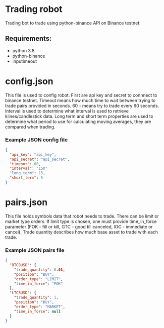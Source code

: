 # Trading robot

Trading bot to trade using python-binance API on Binance testnet.

## Requirements:
* python 3.8
* python-binance
* inputimeout

# config.json

This file is used to config robot. First are api key and secret to connnect to binance testnet. Timeout means how much time to wait between trying to trade pairs provided in seconds. 60 - means try to trade every 60 seconds. Interval is used to determine what interval is used to retrieve klines/candlestick data. Long term and short term properties are used to determine what period to use for calculating moving averages, they are compared when trading.

### Example JSON config file

```JSON
{
  "api_key": "api_key",
  "api_secret": "api_secret",
  "timeout": 60,
  "interval": "15m"
  "long_term": 15,
  "short_term": 5
}
```
# pairs.json

This file holds symbols data that robot needs to trade. There can be limit or market type orders. If limit type is chosen, one must provide time_in_force parameter (FOK - fill or kill, GTC - good till canceled, IOC - immediate or cancel). Trade quantity describes how much base asset to trade with each trade.

### Example JSON pairs file

```JSON
{
  "BTCBUSD": {
    "trade_quantity": 0.01,
    "position": "BUY",
    "order_type": "LIMIT",
    "time_in_force": "FOK"
  },
  "LTCBUSD": {
    "trade_quantity": 1,
    "position": "BUY",
    "order_type": "MARKET",
    "time_in_force": null
  }
}
```
